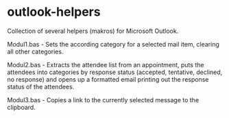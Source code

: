 # outlook-helpers
Collection of several helpers (makros) for Microsoft Outlook.

Modul1.bas - 
Sets the according category for a selected mail item, clearing all other categories.

Modul2.bas - 
Extracts the attendee list from an appointment, 
puts the attendees into categories by response status (accepted, tentative, declined, no response) and 
opens up a formatted email printing out the response status of the attendees.

Modul3.bas - 
Copies a link to the currently selected message to the clipboard.
